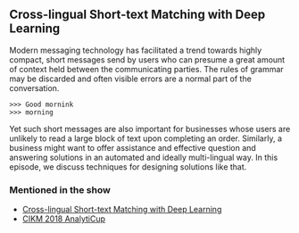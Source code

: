 ## Cross-lingual Short-text Matching with Deep Learning

Modern messaging technology has facilitated a trend towards highly compact, short messages send by users who can presume a great amount of context held between the communicating parties.  The rules of grammar may be discarded and often visible errors are a normal part of the conversation.

```
>>> Good mornink
>>> morning
```

Yet such short messages are also important for businesses whose users are unlikely to read a large block of text upon completing an order.  Similarly, a business might want to offer assistance and effective question and answering solutions in an automated and ideally multi-lingual way.  In this episode, we discuss techniques for designing solutions like that.

### Mentioned in the show

* [Cross-lingual Short-text Matching with Deep Learning](https://arxiv.org/pdf/1811.05569.pdf)
* [CIKM 2018 AnalytiCup](https://www.cikm2018.units.it/CIKM2018AnalytiCup_details.html)
